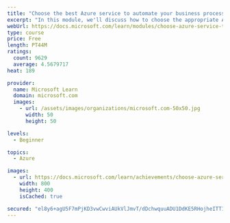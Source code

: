```yaml
---
title: "Choose the best Azure service to automate your business processes"
excerpt: "In this module, we'll discuss how to choose the appropriate Azure service to integrate and automate business processes."
webUrl: https://docs.microsoft.com/learn/modules/choose-azure-service-to-integrate-and-automate-business-processes/
type: course
price: Free
length: PT44M
ratings:
  count: 9629
  average: 4.5679717
heat: 189

provider:
  name: Microsoft Learn
  domain: microsoft.com
  images:
    - url: /assets/images/organizations/microsoft.com-50x50.jpg
      width: 50
      height: 50

levels:
  - Beginner

topics:
  - Azure

images:
  - url: https://docs.microsoft.com/learn/achievements/choose-azure-service-to-integrate-and-automate-business-processes-social.png
    width: 800
    height: 400
    isCached: true

secured: "el8y6+agU5F7mPjKD3vwCwviAUkVlJmvT/dDchwquuADU1DdKE5RHojheITT12wlinf053it+rVKB1xG2LogXli3EIeEmT5gSTe4wZtF2dTPyjmIaBWHNF/GGaOfcMveoiqfY0l8u71Ibm5vkyGSh9rxbeqsGUi6rCETOVr+b9SIh5lV+WuXsC5FnFdkhMpvnMNjzW0LhX78AwaKpbzWqrrd0N+553KjJwKLSo/IYIHMFMP69ad1E7oR27vmQwBUVzI8+pHNiYv6TLw7AvvZIkfJrql8Xbf8l186uZL9/e8tKXMWwuwz6SB6OVqnGmLFs0fhE6paGsUqiaucUD0nQWKyvaU0kq4d086Fq8/nUabi3aMv4t9VgotgyIxELG67bR2TC6IfxjoprbDlIIM3LQ==;W37ZGzo6UBVvtocYO+S4NA=="
---
```


